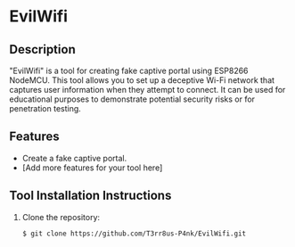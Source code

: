 # EvilWifi

## Description
"EvilWifi" is a tool for creating fake captive portal using ESP8266 NodeMCU. This tool allows you to set up a deceptive Wi-Fi network that captures user information when they attempt to connect. It can be used for educational purposes to demonstrate potential security risks or for penetration testing.

## Features
- Create a fake captive portal.
- [Add more features for your tool here]

## Tool Installation Instructions
1. Clone the repository:
   ```bash
   $ git clone https://github.com/T3rr8us-P4nk/EvilWifi.git
